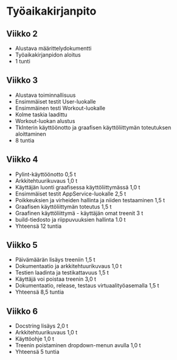 # Työaikakirjanpito

## Viikko 2
- Alustava määrittelydokumentti
- Työaikakirjanpidon aloitus
- 1 tunti

## Viikko 3
- Alustava toiminnallisuus
- Ensimmäiset testit User-luokalle
- Ensimmäinen testi Workout-luokalle
- Kolme taskia laadittu
- Workout-luokan alustus
- TkInterin käyttöönotto ja graafisen käyttöliittymän toteutuksen aloittaminen
- 8 tuntia

## Viikko 4
- Pylint-käyttöönotto 0,5 t
- Arkkitehtuurikuvaus 1,0 t
- Käyttäjän luonti graafisessa käyttöliittymässä 1,0 t
- Ensimmäiset testit AppService-luokalle 2,5 t
- Poikkeuksien ja virheiden hallinta ja niiden testaaminen 1,5 t
- Graafisen käyttöliittymän toteutus 1,5 t
- Graafinen käyttöliittymä - käyttäjän omat treenit 3 t
- build-tiedosto ja riippuvuuksien hallinta 1.0 t
- Yhteensä 12 tuntia

## Viikko 5
- Päivämäärän lisäys treeniin 1,5 t
- Dokumentaatio ja arkkitehtuurikuvaus 1,0 t
- Testien laadinta ja testikattavuus 1,5 t
- Käyttäjä voi poistaa treenin 3,0 t
- Dokumentaatio, release, testaus virtuaalityöasemalla 1,5 t
- Yhteensä 8,5 tuntia

## Viikko 6
- Docstring lisäys 2,0 t
- Arkkitehtuurikuvaus 1,0 t
- Käyttöohje 1,0 t
- Treenin poistaminen dropdown-menun avulla 1,0 t
- Yhteensä 5 tuntia